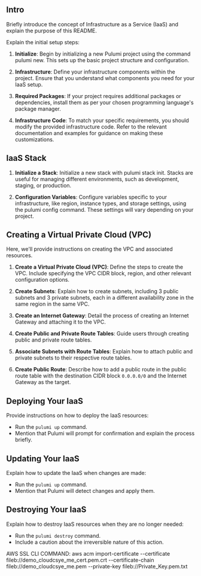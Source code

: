 
## Intro

Briefly introduce the concept of Infrastructure as a Service (IaaS) and explain the purpose of this README.

Explain the initial setup steps:

1. **Initialize**: Begin by initializing a new Pulumi project using the command pulumi new. This sets up the basic project structure and configuration.

2. **Infrastructure**: Define your infrastructure components within the project. Ensure that you understand what components you need for your IaaS setup.
3. **Required Packages**:  If your project requires additional packages or dependencies, install them as per your chosen programming language's package manager.

4. **Infrastructure Code**: To match your specific requirements, you should modify the provided infrastructure code. Refer to the relevant documentation and examples for guidance on making these customizations.

## IaaS Stack


1. **Initialize a Stack**:  Initialize a new stack with pulumi stack init. Stacks are useful for managing different environments, such as development, staging, or production.

2. **Configuration Variables**: Configure variables specific to your infrastructure, like region, instance types, and storage settings, using the pulumi config command. These settings will vary depending on your project.

## Creating a Virtual Private Cloud (VPC)

Here, we'll provide instructions on creating the VPC and associated resources.

1. **Create a Virtual Private Cloud (VPC)**: Define the steps to create the VPC. Include specifying the VPC CIDR block, region, and other relevant configuration options.

2. **Create Subnets**: Explain how to create subnets, including 3 public subnets and 3 private subnets, each in a different availability zone in the same region in the same VPC.

3. **Create an Internet Gateway**: Detail the process of creating an Internet Gateway and attaching it to the VPC.

4. **Create Public and Private Route Tables**: Guide users through creating public and private route tables.

5. **Associate Subnets with Route Tables**: Explain how to attach public and private subnets to their respective route tables.

6. **Create Public Route**: Describe how to add a public route in the public route table with the destination CIDR block `0.0.0.0/0` and the Internet Gateway as the target.

## Deploying Your IaaS

Provide instructions on how to deploy the IaaS resources:

- Run the `pulumi up` command.
- Mention that Pulumi will prompt for confirmation and explain the process briefly.

## Updating Your IaaS

Explain how to update the IaaS when changes are made:

- Run the `pulumi up` command.
- Mention that Pulumi will detect changes and apply them.

## Destroying Your IaaS

Explain how to destroy IaaS resources when they are no longer needed:

- Run the `pulumi destroy` command.
- Include a caution about the irreversible nature of this action.

AWS SSL CLI COMMAND:
aws acm import-certificate --certificate fileb://demo_cloudcsye_me_cert.pem.crt --certificate-chain fileb://demo_cloudcsye_me.pem --private-key fileb://Private_Key.pem.txt
